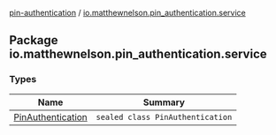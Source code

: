 [pin-authentication](../index.md) / [io.matthewnelson.pin_authentication.service](./index.md)

## Package io.matthewnelson.pin_authentication.service

### Types

| Name | Summary |
|---|---|
| [PinAuthentication](-pin-authentication/index.md) | `sealed class PinAuthentication` |
